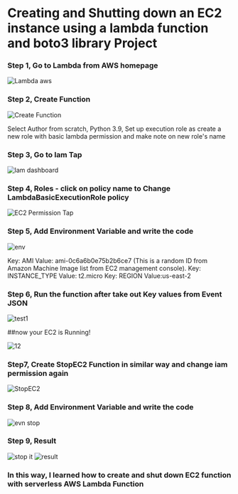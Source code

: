 # Creating and Shutting down an EC2 instance using a lambda function and boto3 library Project

### Step 1, Go to Lambda from AWS homepage

![Lambda aws](https://user-images.githubusercontent.com/82815882/168392413-e8c3d1e8-2902-4f32-b379-9b2dcb51fa54.png)

### Step 2, Create Function

![Create Function](https://user-images.githubusercontent.com/82815882/168392626-7786241b-163c-4d36-8210-85addec7a812.png)

Select Author from scratch, Python 3.9,
Set up execution role as create a new role with basic lambda permission and make note on new role's name

### Step 3, Go to Iam Tap

![Iam dashboard](https://user-images.githubusercontent.com/82815882/168392816-2becda5c-4f35-46ee-908b-c5e27c6fa142.png)

### Step 4, Roles - click on policy name to Change LambdaBasicExecutionRole policy 

![EC2 Permission Tap ](https://user-images.githubusercontent.com/82815882/168392835-e997df23-1c05-42d7-8d8a-12e867c935e3.png)


### Step 5, Add Environment Variable and write the code

![env](https://user-images.githubusercontent.com/82815882/168393073-31249aa3-1da1-478c-b4cc-032ec4c4ba61.png)

Key: AMI Value: ami-0c6a6b0e75b2b6ce7 (This is a random ID from Amazon Machine Image list from EC2 management console).
Key: INSTANCE_TYPE Value: t2.micro
Key: REGION Value:us-east-2


### Step 6, Run the function after take out Key values from Event JSON

![test1](https://user-images.githubusercontent.com/82815882/168393393-c09b7ca0-52b7-4f13-9a61-682ae610acc6.png)

##now your EC2 is Running!

![12](https://user-images.githubusercontent.com/82815882/168393472-51dfc9b6-4f51-4cfb-beda-f292e37333fc.png)

### Step7, Create StopEC2 Function in similar way and change iam permission again

![StopEC2](https://user-images.githubusercontent.com/82815882/168394167-e41679c9-36ac-440e-87bf-236cfefc56a6.png)

### Step 8, Add Environment Variable and write the code

![evn stop](https://user-images.githubusercontent.com/82815882/168394556-91b7eb97-5d32-485c-a515-83902b0adc51.png)


### Step 9, Result

![stop it](https://user-images.githubusercontent.com/82815882/168394481-14e58e5e-12a5-4b87-ad02-2cb5d5972813.png)
![result](https://user-images.githubusercontent.com/82815882/168394488-63507169-f15c-4991-9288-0ec24c8f0c8a.png)


### In this way, I learned how to create and shut down EC2 function with serverless AWS Lambda Function 


